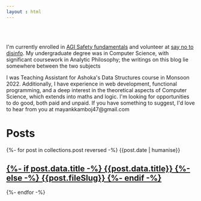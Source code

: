 ```yaml
---
layout : html
---
```

<p style="padding:3rem 0 0 0">
I'm currently enrolled in <a href="https://aisafetyfundamentals.com/">AGI Safety fundamentals</a> and volunteer at <a href="https://www.saynotodisinfo.com">say no to disinfo</a>. My undergraduate degree was in Computer Science, with significant coursework in Analytic Philosophy; the writings on this blog lie somewhere between the two subjects</p>
<p>I was Teaching Assistant for Ashoka's Data Structures course in Monsoon 2022. Additionally, I have experience in web development, functional programming, and a deep interest in the theoretical aspects of Computer Science, which extends into maths and logic. I'm looking for opportunities to do good, both paid and unpaid. If you have something to suggest, I'd love to hear from you at mayankkamboj47@gmail.com
</p>
<h1> Posts </h1>

{%- for post in collections.post reversed -%}
  {{post.date | humanise}}
  <a href={{post.url}}>
    <h2 class="post-title">
    {%- if post.data.title -%} 
        {{post.data.title}} 
    {%- else -%} 
        {{post.fileSlug}}
    {%- endif -%}
    </h2>
  </a>
{%- endfor -%}
